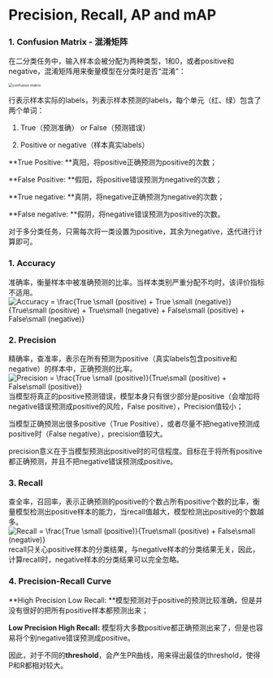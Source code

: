 # Precision, Recall, AP and mAP

### 1. Confusion Matrix - 混淆矩阵

在二分类任务中，输入样本会被分配为两种类型，1和0，或者positive和negative，混淆矩阵用来衡量模型在分类时是否“混淆”：

<img src="C:\Users\19726\Desktop\confusion matrix.png" alt="confusion matrix" style="zoom: 50%;" />

行表示样本实际的labels，列表示样本预测的labels，每个单元（红、绿）包含了两个单词：

1. True（预测准确） or False（预测错误）

2. Positive or negative（样本真实labels）

**True Positive: **真阳，将positive正确预测为positive的次数；

**False Positive: **假阳，将positive错误预测为negative的次数；

**True negative: **真阴，将negative正确预测为negative的次数；

**False negative: **假阴，将negative错误预测为positive的次数。

对于多分类任务，只需每次将一类设置为positive，其余为negative，迭代进行计算即可。

### 1. Accuracy

准确率，衡量样本中被准确预测的比率。当样本类别严重分配不均时，该评价指标不适用。
<img src="https://latex.codecogs.com/svg.image?Accuracy&space;=&space;\frac{True&space;\small&space;(positive)&space;&plus;&space;True&space;\small&space;(negative)}{True\small&space;(positive)&space;&plus;&space;True\small&space;(negative)&space;&plus;&space;False\small&space;(positive)&space;&plus;&space;False\small&space;(negative)}" title="Accuracy = \frac{True \small (positive) + True \small (negative)}{True\small (positive) + True\small (negative) + False\small (positive) + False\small (negative)}" />

### 2. Precision

精确率，查准率，表示在所有预测为positive（真实labels包含positive和negative）的样本中，正确预测的比率。
<img src="https://latex.codecogs.com/svg.image?Precision&space;=&space;\frac{True&space;\small&space;(positive)}{True\small&space;(positive)&space;&plus;&space;False\small&space;(positive)}" title="Precision = \frac{True \small (positive)}{True\small (positive) + False\small (positive)}" />
当模型将真正的positive预测错误，模型本身只有很少部分是positive（会增加将negative错误预测成positive的风险，False positive），Precision值较小；

当模型正确预测出很多positive（True Positive），或者尽量不把negative预测成positive时（False negative），precision值较大。

precision意义在于当模型预测出positive时的可信程度。目标在于将所有positive都正确预测，并且不把negative错误预测成positive。

### 3. Recall

查全率，召回率，表示正确预测的positive的个数占所有positive个数的比率，衡量模型检测出positive样本的能力，当recall值越大，模型检测出positive的个数越多。
<img src="https://latex.codecogs.com/svg.image?Recall&space;=&space;\frac{True&space;\small&space;(positive)}{True\small&space;(positive)&space;&plus;&space;False\small&space;(negative)}" title="Recall = \frac{True \small (positive)}{True\small (positive) + False\small (negative)}" />
recall只关心positive样本的分类结果，与negative样本的分类结果无关，因此，计算recall时，negative样本的分类结果可以完全忽略。

### 4. Precision-Recall Curve

**High Precision Low Recall: **模型预测对于positive的预测比较准确，但是并没有很好的把所有positive样本都预测出来；

**Low Precision High Recall:** 模型将大多数positive都正确预测出来了，但是也容易将个别negative错误预测成positive。

因此，对于不同的**threshold**，会产生PR曲线，用来得出最佳的threshold，使得P和R都相对较大。









